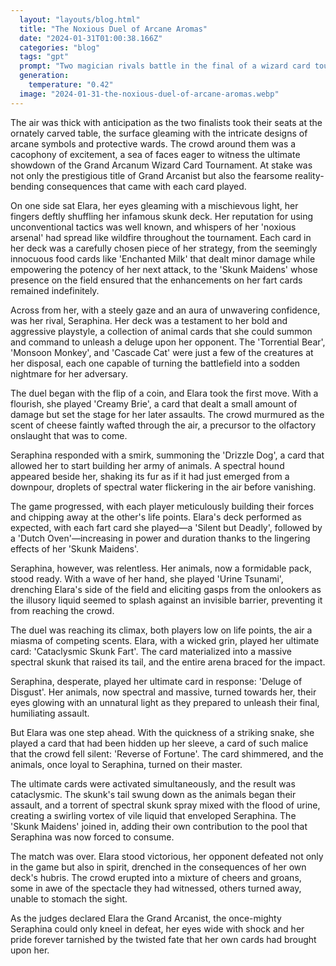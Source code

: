 ```yaml
---
  layout: "layouts/blog.html"
  title: "The Noxious Duel of Arcane Aromas"
  date: "2024-01-31T01:00:38.166Z"
  categories: "blog"
  tags: "gpt"
  prompt: "Two magician rivals battle in the final of a wizard card tournament. Wizard cards bend reality, whatever is done in game happens in real life to the opponent. Once a player is reduced to 0 life a players ultimate card is played and then they win the game.\r\n\r\nThe first girl plays a skunk deck. Her deck mostly consists of food cards like milk which do small amounts of damage and increase the next fart card played damage and smell. Her deck also contains one skunk girls who say buffs on fart cards don't go away. Her deck also contains a variety of fart cards such as dutch oven which does damage over time. Her ultimate card is card skunk fart, which has it's length double whenever a fart card is played.\r\n\r\nHer opponent is playing a piss deck. Her deck consists of playing animal cards and then playing cards which cause them to urinate on the opponent. Her ultimate card has all her animals piss on her for and then forces them to drink the puddle surrounding them.\r\n\r\nIn the end the girl with the skunk deck won and in a shocking twist played not only her own ultimate on her opponent but their own as well, turning their animal pals against them, and in a wicked twist of fate, her skunk girls joined in, spraying the poor girl and adding their feces to the pool of piss the poor girl would have to slurp all up."
  generation: 
    temperature: "0.42"
  image: "2024-01-31-the-noxious-duel-of-arcane-aromas.webp"
---
```

The air was thick with anticipation as the two finalists took their seats at the ornately carved table, the surface gleaming with the intricate designs of arcane symbols and protective wards. The crowd around them was a cacophony of excitement, a sea of faces eager to witness the ultimate showdown of the Grand Arcanum Wizard Card Tournament. At stake was not only the prestigious title of Grand Arcanist but also the fearsome reality-bending consequences that came with each card played.

On one side sat Elara, her eyes gleaming with a mischievous light, her fingers deftly shuffling her infamous skunk deck. Her reputation for using unconventional tactics was well known, and whispers of her 'noxious arsenal' had spread like wildfire throughout the tournament. Each card in her deck was a carefully chosen piece of her strategy, from the seemingly innocuous food cards like 'Enchanted Milk' that dealt minor damage while empowering the potency of her next attack, to the 'Skunk Maidens' whose presence on the field ensured that the enhancements on her fart cards remained indefinitely.

Across from her, with a steely gaze and an aura of unwavering confidence, was her rival, Seraphina. Her deck was a testament to her bold and aggressive playstyle, a collection of animal cards that she could summon and command to unleash a deluge upon her opponent. The 'Torrential Bear', 'Monsoon Monkey', and 'Cascade Cat' were just a few of the creatures at her disposal, each one capable of turning the battlefield into a sodden nightmare for her adversary.

The duel began with the flip of a coin, and Elara took the first move. With a flourish, she played 'Creamy Brie', a card that dealt a small amount of damage but set the stage for her later assaults. The crowd murmured as the scent of cheese faintly wafted through the air, a precursor to the olfactory onslaught that was to come.

Seraphina responded with a smirk, summoning the 'Drizzle Dog', a card that allowed her to start building her army of animals. A spectral hound appeared beside her, shaking its fur as if it had just emerged from a downpour, droplets of spectral water flickering in the air before vanishing.

The game progressed, with each player meticulously building their forces and chipping away at the other's life points. Elara's deck performed as expected, with each fart card she played—a 'Silent but Deadly', followed by a 'Dutch Oven'—increasing in power and duration thanks to the lingering effects of her 'Skunk Maidens'.

Seraphina, however, was relentless. Her animals, now a formidable pack, stood ready. With a wave of her hand, she played 'Urine Tsunami', drenching Elara's side of the field and eliciting gasps from the onlookers as the illusory liquid seemed to splash against an invisible barrier, preventing it from reaching the crowd.

The duel was reaching its climax, both players low on life points, the air a miasma of competing scents. Elara, with a wicked grin, played her ultimate card: 'Cataclysmic Skunk Fart'. The card materialized into a massive spectral skunk that raised its tail, and the entire arena braced for the impact.

Seraphina, desperate, played her ultimate card in response: 'Deluge of Disgust'. Her animals, now spectral and massive, turned towards her, their eyes glowing with an unnatural light as they prepared to unleash their final, humiliating assault.

But Elara was one step ahead. With the quickness of a striking snake, she played a card that had been hidden up her sleeve, a card of such malice that the crowd fell silent: 'Reverse of Fortune'. The card shimmered, and the animals, once loyal to Seraphina, turned on their master.

The ultimate cards were activated simultaneously, and the result was cataclysmic. The skunk's tail swung down as the animals began their assault, and a torrent of spectral skunk spray mixed with the flood of urine, creating a swirling vortex of vile liquid that enveloped Seraphina. The 'Skunk Maidens' joined in, adding their own contribution to the pool that Seraphina was now forced to consume.

The match was over. Elara stood victorious, her opponent defeated not only in the game but also in spirit, drenched in the consequences of her own deck's hubris. The crowd erupted into a mixture of cheers and groans, some in awe of the spectacle they had witnessed, others turned away, unable to stomach the sight.

As the judges declared Elara the Grand Arcanist, the once-mighty Seraphina could only kneel in defeat, her eyes wide with shock and her pride forever tarnished by the twisted fate that her own cards had brought upon her.
